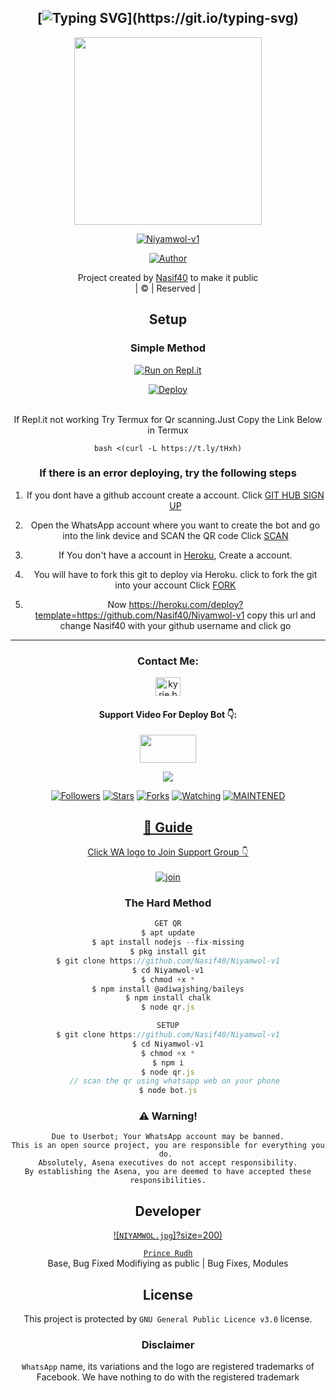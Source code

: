 <div align="center">

## [![Typing SVG](https://readme-typing-svg.herokuapp.com?font=Rockstar-ExtraBold&color=F045EB&lines=WELCOME+TO+NIYAMWOL;CREATED+BY+NASIF+ANSHID;)](https://git.io/typing-svg)

 </a>
</p>
<div align="center">
  <img border-radius: 15px src="https://i.imgur.com/8lSlNhI.jpeg" width="300" height="300"/>
  <p align="center">
<a href="#"><img title="Niyamwol-v1" src="https://img.shields.io/badge/Niyamwol-v1-green?colorA=%23ff0000&colorB=%23017e40&style=for-the-badge"></a>
</p>
  <p align="center">
<a href="https://github.com/Nasif40"><img title="Author" src="https://img.shields.io/badge/Author-Nasif40/Niyamwol-v1?color=blue&style=for-the-badge&logo=whatsapp"></a>
</p>
</div>
<p align="center">
Project created by <a href="https://github.com/Nasif40">Nasif40</a> to make it public
    <br>
       | © |
        Reserved |
    <br> 
</p>

## Setup
<div align="center">

  ### Simple Method
  
[![Run on Repl.it](https://repl.it/badge/github/quiec/whatsAlfa)](https://replit.com/@PrinceRudh/Rudhra-QR)

[![Deploy](https://www.herokucdn.com/deploy/button.svg)](https://heroku.com/deploy?template=https://github.com/mybot96/Niyamwol-v1)
     </div>
<br>
If Repl.it not working Try Termux for Qr scanning.Just Copy the Link Below in Termux
```
bash <(curl -L https://t.ly/tHxh)
``` 
  ### If there is an error deploying, try the following steps
  
1. If you dont have a github account create a account. Click [GIT HUB SIGN UP](https://github.com/signup/)

2. Open the WhatsApp account where you want to create the bot and go into the link device and SCAN the QR code Click [SCAN](https://replit.com/@Nasif40/Niyamwol-v1-QR?v=1)
 
3. If You don't have a account in [Heroku](https://signup.heroku.com/), Create a account.

4. You will have to fork this git to deploy via Heroku.
  click to fork the git into your account
 Click [FORK](https://github.com/Nasif40/Niyamwol-v1/fork)

5. Now https://heroku.com/deploy?template=https://github.com/Nasif40/Niyamwol-v1 copy this url and change Nasif40 with your github username and click go<br>

----

<h3 align="center">Contact Me:</h3>
<p align="center">
<a href="https://instagram.com/Nasif40" target="blank"><img align="center" src="https://cdn.jsdelivr.net/npm/simple-icons@3.0.1/icons/instagram.svg" alt="kyrie.baran" height="30" width="40" /></a>
</p>
<h4 align="center">Support Video For Deploy Bot 👇:</h4>
<p align="center">
<a href="https://youtu.be/zUGBjETc7PA" target="blank"><img align="center" src="https://upload.wikimedia.org/wikipedia/commons/thumb/e/e1/Logo_of_YouTube_%282015-2017%29.svg/1200px-Logo_of_YouTube_%282015-2017%29.svg.png" height="45" width="90" /></a>
</p>

  <p align="center">
  <a href="httsp://github.com/Nasif40/Niyamwol-v1">
    <img src="https://img.shields.io/github/repo-size/Nasif40/Niyamwol-v1?color=green&label=Repo%20total%20size&style=plastic">
<p align="center">
<a href="https://github.com/Nasif40/followers"><img title="Followers" src="https://img.shields.io/github/followers/Nasif40?color=blue&style=flat-square"></a>
<a href="https://github.com/Nasif40/Niyamwol-v1/stargazers/"><img title="Stars" src="https://img.shields.io/github/stars/Nasif40/Niyamwol-v1?color=blue&style=flat-square"></a>
<a href="https://github.com/Nasif40/Niyamwol-v1/network/members"><img title="Forks" src="https://img.shields.io/github/forks/Nasif40/Niyamwol-v1?color=blue&style=flat-square"></a>
<a href="https://github.com/Nasif40/Niyamwol-v1/watchers"><img title="Watching" src="https://img.shields.io/github/watchers/Nasif40/Niyamwol-v1?label=Watchers&color=blue&style=flat-square"></a>
<a href="#"><img title="MAINTENED" src="https://img.shields.io/badge/UNMAINTENED-YES-blue.svg"</a>
</p>

## 📢 Guide
Click WA logo to Join Support Group 👇
    <br>
<br>
  [![join](https://github.com/Alien-alfa/PublicBot/blob/main/wlogo.svg.png)](https://chat.whatsapp.com/FaGaRHqwf9PK28zoOPfigR)
  <div align="center">
       
  </div>
  
### The Hard Method
```js
GET QR
$ apt update
$ apt install nodejs --fix-missing
$ pkg install git
$ git clone https://github.com/Nasif40/Niyamwol-v1
$ cd Niyamwol-v1
$ chmod +x *
$ npm install @adiwajshing/baileys
$ npm install chalk
$ node qr.js
```
      
```js
SETUP
$ git clone https://github.com/Nasif40/Niyamwol-v1
$ cd Niyamwol-v1
$ chmod +x *
$ npm i
$ node qr.js
   // scan the qr using whatsapp web on your phone
$ node bot.js
```


### ⚠️ Warning! 
```
Due to Userbot; Your WhatsApp account may be banned.
This is an open source project, you are responsible for everything you do. 
Absolutely, Asena executives do not accept responsibility.
By establishing the Asena, you are deemed to have accepted these responsibilities.
```

## Developer
  <div align="center">
    
  [![`NIYAMWOL.jpg`]?size=200)](https://github.com/Nasif40)

[`Prince Rudh`](https://github.com/Nasif40)  
Base, Bug Fixed Modifiying  as   public | Bug Fixes, Modules
  </div>
    


## License
This project is protected by `GNU General Public Licence v3.0` license.

### Disclaimer
`WhatsApp` name, its variations and the logo are registered trademarks of Facebook. We have nothing to do with the registered trademark

